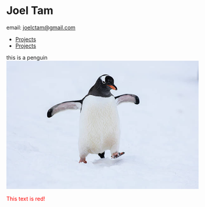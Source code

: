# Joel Tam

email: <joelctam@gmail.com>

- [Projects](./projects.md)
- [Projects](projects.md)


this is a penguin
![this is a penguin](./penguin.jpg)

<font color="red">This text is red!</font>
